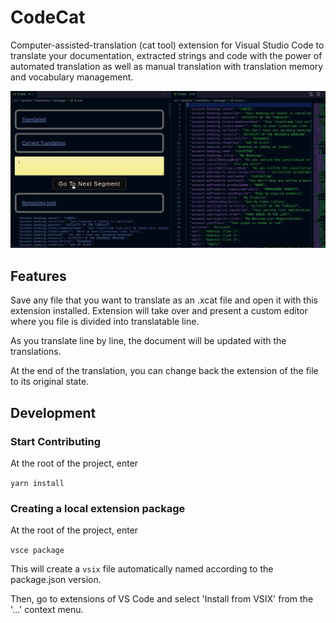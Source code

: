 # CodeCat

Computer-assisted-translation (cat tool) extension for Visual Studio Code to translate your documentation, extracted strings and code with the power of automated translation as well as manual translation with translation memory and vocabulary management.

![Usage Demo](media/codecat.gif)

## Features

Save any file that you want to translate as an .xcat file and open it with this extension installed. Extension will take over and present a custom editor where you file is divided into translatable line. 

As you translate line by line, the document will be updated with the translations.

At the end of the translation, you can change back the extension of the file to its original state.

## Development

### Start Contributing

At the root of the project, enter 

`yarn install`
### Creating a local extension package

At the root of the project, enter

`vsce package`

This will create a `vsix` file automatically named according to the package.json version.

Then, go to extensions of VS Code and select 'Install from VSIX' from the '...' context menu.
